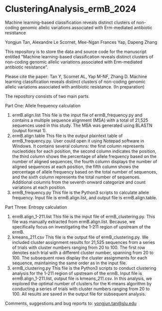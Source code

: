 # ClusteringAnalysis_ermB_2024
 
Machine learning-based classification reveals distinct clusters of non-coding genomic allelic variations associated with Erm-mediated antibiotic resistance

Yongjun Tan, Alexandre Le Scornet, Mee-Ngan Frances Yap, Dapeng Zhang

This repository is to store the data and source code for the manuscript entitled "Machine learning-based classification reveals distinct clusters of non-coding genomic allelic variations associated with Erm-mediated antibiotic resistance".

Please cite the paper:
Tan Y, Scornet AL, Yap M-NF, Zhang D. Machine learning classification reveals distinct clusters of non-coding genomic allelic variations associated with antibiotic resistance. (In preparation)

The repository consists of two main parts.

Part One: Allele frequency calculation
1. ermB.align.list
   This file is the input file of ermB_frequency.py and contains a multiple sequence alignment (MSA) with a total of 21,525 sequences used in this study. The MSA was generated using BLASTN (output format 1).
2. ermB.align.table
   This file is the output plaintext table of ermB_frequency.py. User could open it using Notepad software in Windows. It contains several columns: the first column represents nucleotides for each position, the second column indicates the position, the third column shows the percentage of allele frequency based on the number of aligned sequences, the fourth column displays the number of aligned sequences at each position, the fifth column shows the percentage of allele frequency based on the total number of sequences, and the sixth column represents the total number of sequences. Additional columns from the seventh onward categorize and count variations at each position.
4. ermB_frequency.py
   This file is the Python3 scripts to calculate allele frequency. Input file is ermB.align.list, and output file is ermB.align.table.

Part Three: Entropy calculation
1. ermB.align_1-211.list
   This file is the input file of ermB_clustering.py. This file was manually extracted from ermB.align.list. Because, we specifically focus on investigating the 1-211 region of upstream of the ermB.
2. kmeans_211.csv
   This file is the output file of ermB_clustering.py. We included cluster assignment results for 21,525 sequences from a series of trials with cluster numbers ranging from 20 to 100. The first row denotes each trial with a different cluster number, spanning from 20 to 100. The subsequent rows display the cluster assignments for each sequence, maintaining the same order as in the input file.
5. ermB_clustering.py
   This file is the Python3 scripts to conduct clustering analysis for the 1-211 region of upstream of the ermB. Input file is ermB.align_1-211.list, output file is kmeans_211.csv. In this analysis, we explored the optimal number of clusters for the K-means algorithm by conducting a series of trials with cluster numbers ranging from 20 to 100. All results are saved in the output file for subsequent analysis.


Comments, suggestions and bug reports to: yongjun.tan@slu.edu

